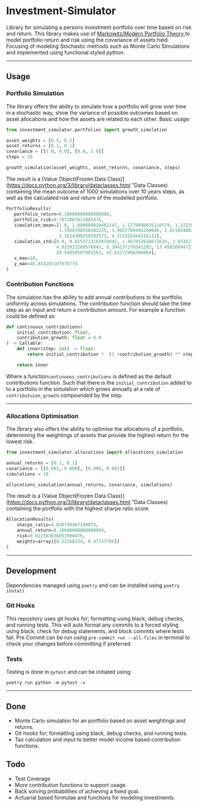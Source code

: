# Investment-Simulator
Library for simulating a persons investment portfolio over time based on risk and return. This library makes use of [Markowitz/Modern Portfolio Theory
](https://www.investopedia.com/terms/m/modernportfoliotheory.asp "Modern Portfolio Theory") to model portfolio return and risk using the covariance
 of assets held. Focusing of modeling Stochastic methods such as Monte Carlo Simulations and implemented using functional styled python.

---

## Usage
### Portfolio Simulation
The library offers the ability to simulate how a portfolio will grow over time in a stochastic way, show the variance of possible outcomes based on
 asset allocations and how the assets are related to each other. Basic usage:
```python
from investment_simulator.portfolios import growth_simulation

asset_weights = [0.5, 0.5]
asset_returns = [0.1, 0.1]
covariance = [[1.0, 0.0], [0.0, 1.0]]
steps = 10

growth_simulation(asset_weights, asset_returns, covariance, steps)
```

The result is a [Value Object(Frozen Data Class)](https://docs.python.org/3/library/dataclasses.html "Data Classes) containing the mean outcome of
 1000 simulations over 10 years steps, as well as the calculated risk and return of the modelled portfolio.
 ```python
PortfolioResults(
    portfolio_return=0.10000000000000009,
    portfolio_risk=0.7071067811865476,
    simulation_mean=[1.0, 1.080889920462147, 1.1770098655116579, 1.372350014835664, 1.7036261053980901,
                     1.7926598558102225, 1.9825789493200046, 2.621924082582044, 3.200699630098704,
                     3.2614308258392573, 4.211555444216132],
    simulation_std=[0.0, 0.8151713183859045, 1.407052616672628, 3.0336270877135734, 4.8721084117880755,
                    4.915923260576842, 6.394237270341292, 13.456266947236522, 24.550547468886933,
                    29.54050507961563, 42.62272966366064],
    x_max=10,
    y_max=46.834285107876774
)
```

### Contribution Functions
The simulation has the ability to add annual contributions to the portfolio uniformly across simulations. The contribution function should take the
 time step as an input and return a contribution amount. For example a function could be defined as:
```python
def continuous_contributions(
    initial_contribution: float,
    contribution_growth: float = 0.0
) -> Callable:
    def inner(step: int) -> float:
        return initial_contribution *  (1 +contribution_growth) ** step

    return inner
```

Where a function`continuous_contributions` is defined as the default contributions function. Such that there is the `initial_contribution` added to
 to a portfolio in the simulation which grows annually at a rate of `contributuion_growth` compounded by the step.

---

### Allocations Optimisation
The library also offers the ability to optimise the allocations of a portfolio, determining the weightings of assets that provide the highest
 return for the lowest risk.
```python
from investment_simulator.allocations import allocations_simulation

annual_returns = [0.1, 0.1]
covariance = [[0.001, 0.000], [0.000, 0.001]]
simulations = 10

allocations_simulation(annual_returns, covariance, simulations)
```

The result is a [Value Object(Frozen Data Class)](https://docs.python.org/3/library/dataclasses.html "Data Classes) containing the portfolio with
 the highest sharpe ratio score.
```python
AllocationResults(
    sharpe_ratio=4.020794467140073,
    annual_return=0.10000000000000009,
    risk=0.022383636053900476,
    weights=array([0.52266234, 0.47733766])
)
```

---

## Development
Dependencies managed using `poetry` and can be installed using `poetry install`

### Git Hooks
This repository uses git hooks for; formatting using black, debug checks, and running tests. This will auto format any commits to a forced styling
 using black, check for debug statements, and block commits where tests fail. Pre Commit can be run using `pre-commit run --all-files` in terminal to
  check your changes before committing if preferred.

### Tests
Testing is done in `pytest` and can be initiated using:
```shell script
poetry run python -m pytest -v
```

---

## Done
* Monte Carlo simulation for an portfolio based on asset weightings and returns.
* Git hooks for; formatting using black, debug checks, and running tests.
* Tax calculation and input to better model income based contribution functions.

## Todo
* Test Coverage
* More contribution functions to support usage.
* Back solving probabilities of achieving a fixed goal.
* Actuarial based formulae and functions for modeling investments.
